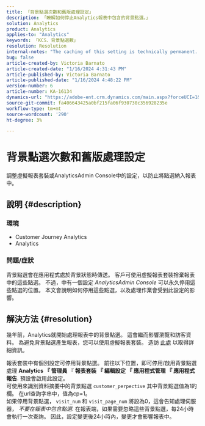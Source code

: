 ```yaml
---
title: 「背景點選次數和舊版處理設定」
description: 「瞭解如何停止Analytics報表中包含的背景點選。」
solution: Analytics
product: Analytics
applies-to: "Analytics"
keywords: 「KCS、背景點選數」
resolution: Resolution
internal-notes: "The caching of this setting is technically permanent. However, since we restart those services daily, we are practically manually busting that cache once very 24 hours. The setting caching behavior isn't really documented and is more just of an implementation detail. Therefore, be careful when sharing the information with customers."
bug: false
article-created-by: Victoria Barnato
article-created-date: "1/16/2024 4:31:43 PM"
article-published-by: Victoria Barnato
article-published-date: "1/16/2024 4:48:22 PM"
version-number: 6
article-number: KA-16134
dynamics-url: "https://adobe-ent.crm.dynamics.com/main.aspx?forceUCI=1&pagetype=entityrecord&etn=knowledgearticle&id=27b5b9b5-8cb4-ee11-a569-6045bd006704"
source-git-commit: fa406643425a0bf215fa06f930730c356928235e
workflow-type: tm+mt
source-wordcount: '290'
ht-degree: 3%

---
```


# 背景點選次數和舊版處理設定


調整虛擬報表套裝或AnalyticsAdmin Console中的設定，以防止將點選納入報表中。

## 說明 {#description}


### <b>環境</b>

- Customer Journey Analytics
- Analytics




### <b>問題/症狀</b>

背景點選會在應用程式處於背景狀態時傳送。 客戶可使用虛擬報表套裝捨棄報表中的這些點選。 不過，中有一個設定 *AnalyticsAdmin Console* 可以永久停用這些點選的位置。 本文會說明如何停用這些點選，以及處理作業會受到此設定的影響。


## 解決方法 {#resolution}


幾年前，Analytics就開始處理報表中的背景點選。 這會繼而影響瀏覽和訪客資料。 為避免背景點選產生報表，您可以使用虛擬報表套裝。 造訪 [此處](https://experienceleague.adobe.com/docs/analytics/components/virtual-report-suites/vrs-components.html?lang=zh-Hant) 以取得詳細資訊。

報表套裝中有個別設定可停用背景點選。 前往以下位置，即可停用/啟用背景點選處理 <b>Analytics </b><b>『</b><b> 管理員 </b>『<b> 報表套裝 </b><b>『</b><b> 編輯設定 </b><b>『</b><b> 應用程式管理 </b><b>『</b><b> 應用程式報告</b>. 預設會啟用此設定。
<br>可使用來識別資料摘要中的背景點選 `customer_perpective` 其中背景點選值為1的欄。 在url查詢字串中，值為cp=1。<br>
如果停用背景點選， `visit_num` 和 `visit_page_num` 將設為0，這會告知處理伺服器， *不要在報表中包含點選*. 在報表端，如果需要忽略這些背景點選，每24小時會執行一次查詢。 因此，設定變更後24小時內，變更才會影響報表中。


